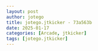 ```yaml
---
layout: post
author: jotego
title: jotego.jtkicker - 73a563b
date: 2025-01-17
categories: [Arcade, jtkicker]
tags: [jotego.jtkicker]
---
```


